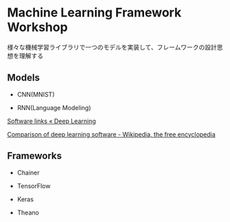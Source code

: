 # Machine Learning Framework Workshop

様々な機械学習ライブラリで一つのモデルを実装して、フレームワークの設計思想を理解する

## Models

- CNN(MNIST)


- RNN(Language Modeling)

[Software links « Deep Learning](http://deeplearning.net/software_links/)

[Comparison of deep learning software - Wikipedia, the free encyclopedia](https://en.wikipedia.org/wiki/Comparison_of_deep_learning_software)

## Frameworks

- Chainer
- TensorFlow


- Keras
- Theano


